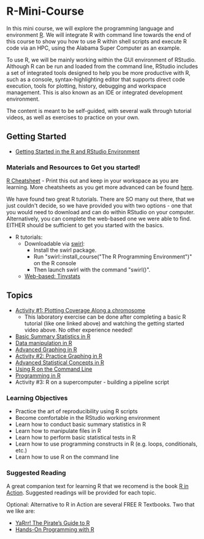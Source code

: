# R-Mini-Course
In this mini course, we will explore the programming language and environment [R](https://www.r-project.org/). We will integrate R with command line towards the end of this course to show you how to use R within shell scripts and execute R code via an HPC, using the Alabama Super Computer as an example.

To use R, we will be mainly working within the GUI environment of RStudio. Although R can be run and loaded from the command line, RStudio includes a set of integrated tools designed to help you be more productive with R, such as a console, syntax-highlighting editor that supports direct code execution, tools for plotting, history, debugging and workspace management. This is also known as an IDE or integrated development environment. 

The content is meant to be self-guided, with several walk through tutorial videos, as well as exercises to practice on your own. 

## Getting Started

* [Getting Started in the R and RStudio Environment](https://github.com/StevisonLab/R-Mini-Course/blob/main/Setting%20up%20your%20environment.md)

### Materials and Resources to Get you started!

[R Cheatsheet](http://github.com/rstudio/cheatsheets/raw/master/base-r.pdf) - Print this out and keep in your workspace as you are learning. More cheatsheets as you get more advanced can be found [here](https://www.rstudio.com/resources/cheatsheets/).

We have found two great R tutorials. There are SO many out there, that we just couldn't decide, so we have provided you with two options - one that you would need to download and can do within RStudio on your computer. Alternatively, you can complete the web-based one we were able to find. EITHER should be sufficient to get you started with the basics.

* R tutorials:
  * Downloadable via [swirl](https://swirlstats.com/students.html):
    * Install the swirl package.
    * Run "swirl::install_course("The R Programming Environment")" on the R console
    * Then launch swirl with the command "swirl()". 
  * [Web-based: Tinystats](https://tinystats.github.io/teacups-giraffes-and-statistics/index.html) 

## Topics

* [Activity #1: Plotting Coverage Along a chromosome](https://github.com/StevisonLab/R-Mini-Course/blob/main/Activity1.md) 
  * This laboratory exercise can be done after completing a basic R tutorial (like one linked above) and watching the getting started video above. No other experience needed!
* [Basic Summary Statistics in R](https://github.com/StevisonLab/R-Mini-Course/blob/main/Basic%20Summary%20Stats%20in%20R.md)
* [Data manipulation in R](https://github.com/StevisonLab/R-Mini-Course/blob/main/Data%20manipulation%20in%20R.md)
* [Advanced Graphing in R](https://github.com/StevisonLab/R-Mini-Course/blob/main/Advanced%20Graphing.md)
* [Activity #2: Practice Graphing in R](https://github.com/StevisonLab/R-Mini-Course/blob/main/Activity2.md)
* [Advanced Statistical Concepts in R](https://github.com/StevisonLab/R-Mini-Course/blob/main/Advanced%20Stats%20Concepts.md)
* [Using R on the Command Line](https://github.com/StevisonLab/R-Mini-Course/blob/main/Use%20R%20on%20the%20CL.md)
* [Programming in R](https://github.com/StevisonLab/R-Mini-Course/blob/main/R%20Programming.md)
* Activity #3: R on a supercomputer - building a pipeline script


### Learning Objectives
* Practice the art of reproducibility using R scripts 
* Become comfortable in the RStudio working environment
* Learn how to conduct basic summary statistics in R
* Learn how to manipulate files in R
* Learn how to perform basic statistical tests in R
* Learn how to use programming constructs in R (e.g. loops, conditionals, etc.)
* Learn how to use R on the command line

### Suggested Reading

A great companion text for learning R that we recomend is the book [R in Action](https://www.manning.com/books/r-in-action). Suggested readings will be provided for each topic.

Optional: Alternative to R in Action are several FREE R Textbooks. Two that we like are:
* [YaRrr! The Pirate’s Guide to R](https://bookdown.org/ndphillips/YaRrr/)  
* [Hands-On Programming with R](https://rstudio-education.github.io/hopr/)


